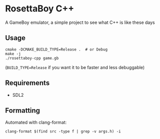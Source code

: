 RosettaBoy C++
==============
A GameBoy emulator, a simple project to see what C++ is like these days

Usage
-----
```
cmake -DCMAKE_BUILD_TYPE=Release .  # or Debug
make -j
./rosettaboy-cpp game.gb
```

(`BUILD_TYPE=Release` if you want it to be faster and less debuggable)

Requirements
------------
- SDL2

Formatting
----------
Automated with clang-format:
```
clang-format $(find src -type f | grep -v args.h) -i
```
